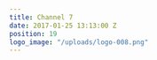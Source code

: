 ```yaml
---
title: Channel 7
date: 2017-01-25 13:13:00 Z
position: 19
logo_image: "/uploads/logo-008.png"
---
```


